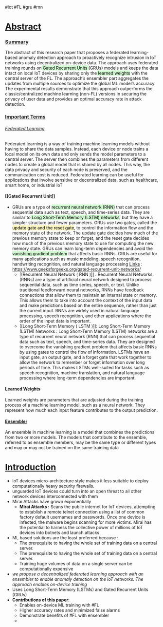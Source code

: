 #iot #FL #gru #rnn 
# <u>Abstract</u>

### <u>Summary</u>
The abstract of this research paper that proposes a federated learning-based anomaly detection approach to proactively recognize intrusion in IoT networks using decentralized on-device data. The approach uses federated training rounds on<mark style="background: #BBFABBA6;"> Gated Recurrent Units </mark>(GRUs) models and keeps the data intact on local IoT devices by sharing only the<mark style="background: #BBFABBA6;"> learned weights</mark> with the central server of the FL. The approach’s ensembler part aggregates the updates from multiple sources to optimize the global ML model’s accuracy. The experimental results demonstrate that this approach outperforms the classic/centralized machine learning (non-FL) versions in securing the privacy of user data and provides an optimal accuracy rate in attack detection. 


### <u>Important Terms</u>

###### <u>Federated Learning</u>
Federated learning is a way of training machine learning models without having to share the data samples. Instead, each device or node trains a local model on its own data and only sends the model parameters to a central server. The server then combines the parameters from different nodes to create a global model that is shared by all nodes. This way, the data privacy and security of each node is preserved, and the communication cost is reduced. Federated learning can be useful for applications that involve sensitive or decentralized data, such as healthcare, smart home, or industrial IoT

#### [[Gated Recurrent Unit]]
- GRUs are a type of <mark style="background: #BBFABBA6;">recurrent neural network (RNN)</mark> that can process sequential data such as text, speech, and time-series data. They are similar to<mark style="background: #BBFABBA6;"> Long Short-Term Memory (LSTM) networks</mark>, but they have a simpler structure and fewer parameters. GRUs use two gates, called the <mark style="background: #FFF3A3A6;">update gate and the reset gate</mark>, to control the information flow and the memory state of the network. The update gate decides how much of the previous memory state to keep or forget, and the reset gate decides how much of the previous memory state to use for computing the new memory state. GRUs can learn long-term dependencies and avoid the <mark style="background: #BBFABBA6;">vanishing gradient problem</mark> that affects basic RNNs. GRUs are useful for many applications such as music modeling, speech recognition, handwriting recognition, and natural language processing <u>Links</u> : https://www.geeksforgeeks.org/gated-recurrent-unit-networks/ 
	- [[Recurrent Neural Network ( RNN )]]  : Recurrent Neural Networks (RNNs) are a type of artificial neural network designed to process sequential data, such as time series, speech, or text. Unlike traditional feedforward neural networks, RNNs have feedback connections that allow them to maintain an internal state or memory. This allows them to take into account the context of the input data and make predictions based on the entire sequence, rather than just the current input. RNNs are widely used in natural language processing, speech recognition, and other applications where the order of the input data is important.
	- [[Long Short-Term Memory ( LSTM )]]: Long Short-Term Memory (LSTM) Networks : Long Short-Term Memory (LSTM) networks are a type of recurrent neural network (RNN) that can process sequential data such as text, speech, and time-series data. They are designed to overcome the vanishing gradient problem that affects basic RNNs by using gates to control the flow of information. LSTMs have an input gate, an output gate, and a forget gate that work together to allow the network to remember or forget information over long periods of time. This makes LSTMs well-suited for tasks such as speech recognition, machine translation, and natural language processing where long-term dependencies are important.  

#### <u>Learned Weights</u>
Learned weights are parameters that are adjusted during the training process of a machine learning model, such as a neural network. They represent how much each input feature contributes to the output prediction.

#### <u>Ensembler</u>
An ensemble in machine learning is a model that combines the predictions from two or more models. The models that contribute to the ensemble, referred to as ensemble members, may be the same type or different types and may or may not be trained on the same training data

# <u>Introduction</u>
- IoT devices micro-architecture style makes it less suitable to deploy computationally heavy security firewalls. 
- unguarded IoT devices could  turn into an open threat to all other network devices interconnected with them
- Mirai Attacks have grown exponentially
	- **Mirai Attacks :** Scans the public internet for IoT devices, attempting to establish a remote telnet connection using a list of common factory default usernames and passwords. Once one device is infected, the malware begins scanning for more victims. Mirai has the potential to harness the collective power of millions of IoT devices into botnets and launch attacks 
- ML based solutions are the least preferred because : 
	- The prerequisite to having the whole set of training data on a central server.
	- The prerequisite to having the whole set of training data on a central server.
	- Training huge volumes of data on a single server can be computationally expensive
- *we propose a decentralized federated learning approach with an ensembler to enable anomaly detection on the IoT networks. The approach enables on-device training*
- Uses Long Short-Term Memory (LSTMs) and Gated Recurrent Units (GRUs)
- **Contributions of this paper:**
	- Enables on-device ML training with #FL 
	- Higher accuracy rates and minimized false alarms
	- Demonstrate benefits of #FL with ensembler
	-